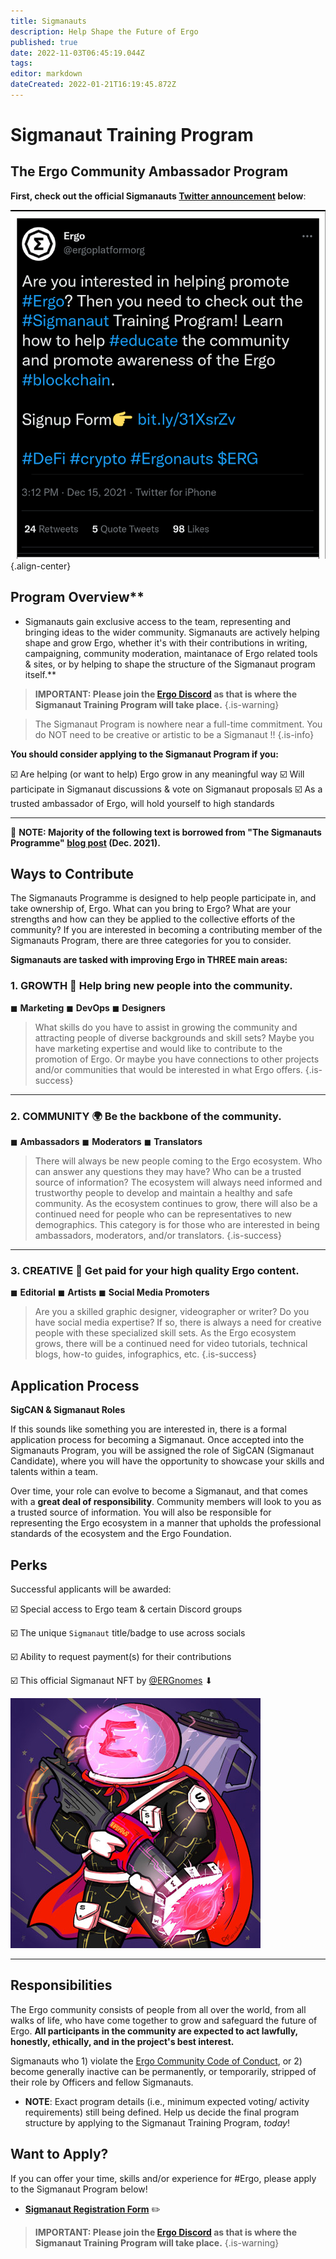 ```yaml
---
title: Sigmanauts
description: Help Shape the Future of Ergo 
published: true
date: 2022-11-03T06:45:19.044Z
tags: 
editor: markdown
dateCreated: 2022-01-21T16:19:45.872Z
---
```


# Sigmanaut Training Program
## The Ergo Community Ambassador Program

 **First, check out the official Sigmanauts [Twitter announcement](https://twitter.com/ergoplatformorg/status/1471226580160684032?s=20&t=acrTQ2jyD6r5SO_VN4U8WA) below**:

![sigmanauts-announcement-tweet-draftedit.png](/sigmanauts-announcement-tweet-draftedit.png){.align-center}
## Program Overview** 

- Sigmanauts gain exclusive access to the team, representing and bringing ideas to the wider community. Sigmanauts are actively helping shape and grow Ergo, whether it's with their contributions in writing, campaigning, community moderation, maintanace of Ergo related tools & sites, or by helping to shape the structure of the Sigmanaut program itself.**

> **IMPORTANT: Please join the [Ergo Discord](https://discord.com/invite/nr4JRnhAyV) as that is where the Sigmanaut Training Program will take place.**
{.is-warning}


> The Sigmanaut Program is nowhere near a full-time commitment.
> You do NOT need to be creative or artistic to be a Sigmanaut !!
{.is-info}



**You should consider applying to the Sigmanaut Program if you:**

☑️ Are helping (or want to help) Ergo grow in any meaningful way
☑️ Will participate in Sigmanaut discussions & vote on Sigmanaut proposals
☑️ As a trusted ambassador of Ergo, will hold yourself to high standards



____


 📌 **NOTE: Majority of the following text is borrowed from **"The Sigmanauts Programme"** [blog post](https://ergoplatform.org/en/blog/the-sigmanauts-programme/) (Dec. 2021).**



##  Ways to Contribute 

The Sigmanauts Programme is designed to help people participate in, and take ownership of, Ergo. What can you bring to Ergo? What are your strengths and how can they be applied to the collective efforts of the community? If you are interested in becoming a contributing member of the Sigmanauts Program, there are three categories for you to consider.

 **Sigmanauts are tasked with improving Ergo in THREE main areas:**

### 1. GROWTH 🌱 **Help bring new people into the community**.
◼ **Marketing**
◼ **DevOps** 
◼ **Designers**

> What skills do you have to assist in growing the community and attracting people of diverse backgrounds and skill sets? Maybe you have marketing expertise and would like to contribute to the promotion of Ergo. Or maybe you have connections to other projects and/or communities that would be interested in what Ergo offers.
{.is-success}

-----
### 2. COMMUNITY 🌍 **Be the backbone of the community.**
◼ **Ambassadors**
◼ **Moderators**
◼ **Translators**

> There will always be new people coming to the Ergo ecosystem. Who can answer any questions they may have? Who can be a trusted source of information? The ecosystem will always need informed and trustworthy people to develop and maintain a healthy and safe community. As the ecosystem continues to grow, there will also be a continued need for people who can be representatives to new demographics. This category is for those who are interested in being ambassadors, moderators, and/or translators.
{.is-success}

-----
### 3. CREATIVE 🎨 **Get paid for your high quality Ergo content.**
◼ **Editorial**
◼ **Artists** 
◼ **Social Media Promoters**

> Are you a skilled graphic designer, videographer or writer? Do you have social media expertise? If so, there is always a need for creative people with these specialized skill sets. As the Ergo ecosystem grows, there will be a continued need for video tutorials, technical blogs, how-to guides, infographics, etc.
{.is-success}


## Application Process

**SigCAN & Sigmanaut Roles** 

If this sounds like something you are interested in, there is a formal application process for becoming a Sigmanaut. Once accepted into the Sigmanauts Program, you will be assigned the role of SigCAN (Sigmanaut Candidate), where you will have the opportunity to showcase your skills and talents within a team. 

Over time, your role can evolve to become a Sigmanaut, and that comes with a **great deal of responsibility**. Community members will look to you as a trusted source of information. You will also be responsible for representing the Ergo ecosystem in a manner that upholds the professional standards of the ecosystem and the Ergo Foundation.


## Perks 


Successful applicants will be awarded:


☑️ Special access to Ergo team & certain Discord groups 

☑️ The unique `Sigmanaut` title/badge to use across socials

☑️ Ability to request payment(s) for their contributions

☑️ This official Sigmanaut NFT  by [@ERGnomes](https://t.co/n0Cpbjel67) ⬇ 

![sigmanautsnft_small.jpg](/sigmanautsnft_small.jpg)
____


## Responsibilities

The Ergo community consists of people from all over the world, from all walks of life,  who have come together to grow and safeguard the future of Ergo. **All participants in the community are expected to act lawfully, honestly, ethically, and in the project's best interest.**

Sigmanauts who 1) violate the [Ergo Community Code of Conduct](/en/Ergo/Contributing/code-of-conduct), or 2) become generally inactive can be permanently, or temporarily, stripped of their role by Officers and fellow Sigmanauts.

- **NOTE**: Exact program details (i.e., minimum expected voting/ activity requirements) still being defined. Help us decide the final program structure by applying to the Sigmanaut Training Program, *today*!



## Want to Apply?

If you can offer your time, skills and/or experience for #Ergo, please apply to the Sigmanaut Program below!


- [**Sigmanaut Registration Form**](https://q9fwzopidh8.typeform.com/to/RdWAB3MS?typeform-source=www.reddit.com) ✏️

> **IMPORTANT: Please join the [Ergo Discord](https://discord.com/invite/nr4JRnhAyV) as that is where the Sigmanaut Training Program will take place.**
{.is-warning}






